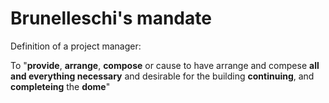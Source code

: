 # Brunelleschi's mandate
Definition of a project manager:

To "**provide**, **arrange**, **compose** or cause to have arrange and compese **all and everything necessary** and desirable for the building **continuing**, and **completeing** the **dome**"